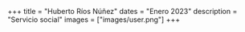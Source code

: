 +++
title = "Huberto Ríos Núñez"
dates = "Enero 2023"
description = "Servicio social"
images = ["images/user.png"]
+++
